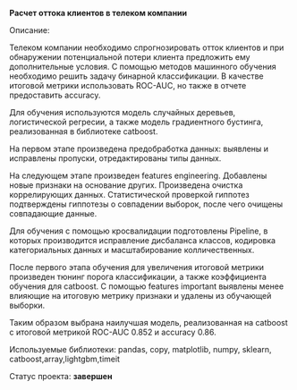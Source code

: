 __Расчет оттока клиентов в телеком компании__

Описание:


Телеком компании необходимо спрогнозировать отток клиентов и при обнаружении потенциальной потери клиента предложить ему дополнительные условия. С помощью методов машинного обучения необходимо решить задачу бинарной классификации. В качестве итоговой метрики использовать ROC-AUC, но также в отчете предоставить accuracy.

Для обучения используются модель случайных деревьев, логистической регресии, а также модель градиентного бустинга, реализованная в библиотеке catboost.

На первом этапе произведена предобработка данных: выявлены и исправлены пропуски, отредактированы типы данных.

На следующем этапе произведен features engineering. Добавлены новые признаки на основание других. Произведена очистка коррелирующих данных. Статистической проверкой гиппотез подтверждены гиппотезы о совпадении выборок, после чего очищены совпадающие данные.

Для обучения с помощью кросвалидации подготовлены Pipeline, в которых производится исправление дисбаланса классов, кодировка категориальных данных и масштабирование колличественных.

После первого этапа обучения для увеличения итоговой метрики произведен тюнинг порога классификации, а также коэффициента обучения для catboost. С помощью features important выявлены менее влияющие на итоговую метрику признаки и удалены из обучающей выборки.

Таким образом выбрана наилучшая модель, реализованная на catboost с итоговой метрикой ROC-AUC 0.852 и accuracy 0.86.


Используемые библиотеки:
pandas, copy, matplotlib, numpy, sklearn, catboost,array,lightgbm,timeit

Статус проекта: __завершен__
